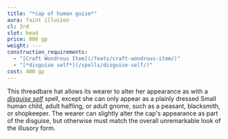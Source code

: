 ```yaml
---
title: "*cap of human guise*"
aura: faint illusion
cl: 3rd
slot: head
price: 800 gp
weight: ---
construction_requirements:
  - "[Craft Wondrous Item](/feats/craft-wondrous-item/)"
  - "[*disguise self*](/spells/disguise-self/)"
cost: 400 gp
---
```


This threadbare hat allows its wearer to alter her appearance as with a [*disguise self*](/spells/disguise-self/) spell, except she can only appear as a plainly dressed Small human child, adult halfling, or adult gnome, such as a peasant, blacksmith, or shopkeeper. The wearer can slightly alter the cap's appearance as part of the disguise, but otherwise must match the overall unremarkable look of the illusory form.

